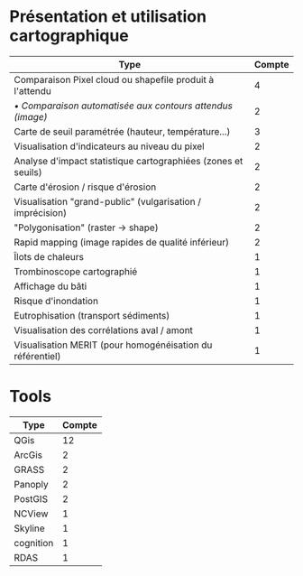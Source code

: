 # Présentation et utilisation cartographique

| Type                                                          | Compte |
|---------------------------------------------------------------|--------|
| Comparaison Pixel cloud ou shapefile produit à l'attendu      | 4      |
| *• Comparaison automatisée aux contours attendus (image)*     | 2      |
| Carte de seuil paramétrée (hauteur, température...)           | 3      |
| Visualisation d'indicateurs au niveau du pixel                | 2      |
| Analyse d'impact statistique cartographiées (zones et seuils) | 2      |
| Carte d'érosion / risque d'érosion                            | 2      |
| Visualisation "grand-public" (vulgarisation / imprécision)    | 2      |
| "Polygonisation" (raster -> shape)                            | 2      |
| Rapid mapping (image rapides de qualité inférieur)            | 2      |
| Îlots de chaleurs                                             | 1      |
| Trombinoscope cartographié                                    | 1      |
| Affichage du bâti                                             | 1      |
| Risque d'inondation                                           | 1      |
| Eutrophisation (transport sédiments)                          | 1      |
| Visualisation des corrélations aval / amont                   | 1      |
| Visualisation MERIT (pour homogénéisation du référentiel)     | 1      |

# Tools

| Type      | Compte |
|-----------|--------|
| QGis      | 12     |
| ArcGis    | 2      |
| GRASS     | 2      |
| Panoply   | 2      |
| PostGIS   | 2      |
| NCView    | 1      |
| Skyline   | 1      |
| cognition | 1      |
| RDAS      | 1      |
